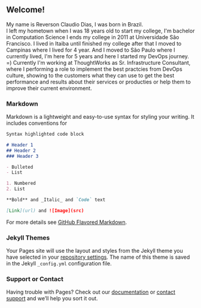 ## Welcome!

My name is Reverson Claudio Dias, I was born in Brazil.  
I left my hometown when I was 18 years old to start my college, I'm bachelor in Computation Science I ends my college in 2011 at Universidade São Francisco. I lived in Itaiba until finished my college after that I moved to Campinas where I lived for 4 year. And I moved to São Paulo where I currently lived, I'm here for 5 years and here I started my DevOps journey. =)
Currently I'm working at ThoughtWorks as Sr. Infrastructure Consultant, where I performing a role to implement the best practcies from DevOps culture, showing to the customers what they can use to get the best performance and results about their services or producties or help them to improve their current environment.

### Markdown

Markdown is a lightweight and easy-to-use syntax for styling your writing. It includes conventions for

```markdown
Syntax highlighted code block

# Header 1
## Header 2
### Header 3

- Bulleted
- List

1. Numbered
2. List

**Bold** and _Italic_ and `Code` text

[Link](url) and ![Image](src)
```

For more details see [GitHub Flavored Markdown](https://guides.github.com/features/mastering-markdown/).

### Jekyll Themes

Your Pages site will use the layout and styles from the Jekyll theme you have selected in your [repository settings](https://github.com/reversondias/reversondias.github.io/settings). The name of this theme is saved in the Jekyll `_config.yml` configuration file.

### Support or Contact

Having trouble with Pages? Check out our [documentation](https://docs.github.com/categories/github-pages-basics/) or [contact support](https://github.com/contact) and we’ll help you sort it out.
